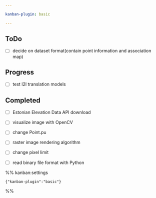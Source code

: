 ```yaml
---

kanban-plugin: basic

---
```


## ToDo

- [ ] decide on dataset format(contain point information and association map)


## Progress

- [ ] test I2I translation models


## Completed

- [ ] Estonian Elevation Data API download
- [ ] visualize image with OpenCV
- [ ] change Point.pu
- [ ] raster image rendering algorithm
- [ ] change pixel limit
- [ ] read binary file format with Python




%% kanban:settings
```
{"kanban-plugin":"basic"}
```
%%